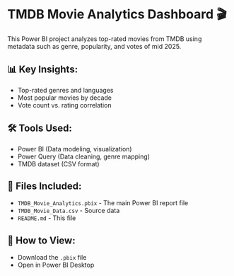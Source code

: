 # TMDB Movie Analytics Dashboard 🎬

This Power BI project analyzes top-rated movies from TMDB using metadata such as genre, popularity, and votes of mid 2025.

## 📊 Key Insights:
- Top-rated genres and languages
- Most popular movies by decade
- Vote count vs. rating correlation

## 🛠 Tools Used:
- Power BI (Data modeling, visualization)
- Power Query (Data cleaning, genre mapping)
- TMDB dataset (CSV format)

## 📂 Files Included:
- `TMDB_Movie_Analytics.pbix` - The main Power BI report file
- `TMDB_Movie_Data.csv` - Source data
- `README.md` - This file

## 🔗 How to View:
- Download the `.pbix` file
- Open in Power BI Desktop
